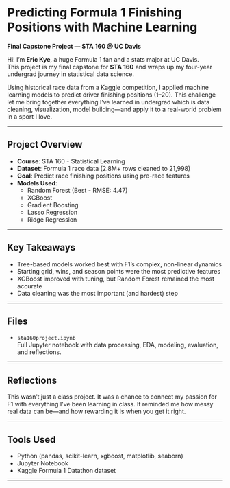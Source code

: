 # Predicting Formula 1 Finishing Positions with Machine Learning  
**Final Capstone Project — STA 160 @ UC Davis**

Hi! I’m **Eric Kye**, a huge Formula 1 fan and a stats major at UC Davis.  
This project is my final capstone for **STA 160** and wraps up my four-year undergrad journey in statistical data science.

Using historical race data from a Kaggle competition, I applied machine learning models to predict driver finishing positions (1–20). This challenge let me bring together everything I’ve learned in undergrad which is data cleaning, visualization, model building—and apply it to a real-world problem in a sport I love.

---

## Project Overview
- **Course**: STA 160 - Statistical Learning
- **Dataset**: Formula 1 race data (2.8M+ rows cleaned to 21,998)
- **Goal**: Predict race finishing positions using pre-race features
- **Models Used**:
  - Random Forest (Best - RMSE: 4.47)
  - XGBoost
  - Gradient Boosting
  - Lasso Regression
  - Ridge Regression

---

## Key Takeaways
- Tree-based models worked best with F1’s complex, non-linear dynamics
- Starting grid, wins, and season points were the most predictive features
- XGBoost improved with tuning, but Random Forest remained the most accurate
- Data cleaning was the most important (and hardest) step

---

## Files
- `sta160project.ipynb`  
  Full Jupyter notebook with data processing, EDA, modeling, evaluation, and reflections.

---

## Reflections
This wasn’t just a class project. It was a chance to connect my passion for F1 with everything I’ve been learning in class. It reminded me how messy real data can be—and how rewarding it is when you get it right.

---

## Tools Used
- Python (pandas, scikit-learn, xgboost, matplotlib, seaborn)
- Jupyter Notebook
- Kaggle Formula 1 Datathon dataset

---
